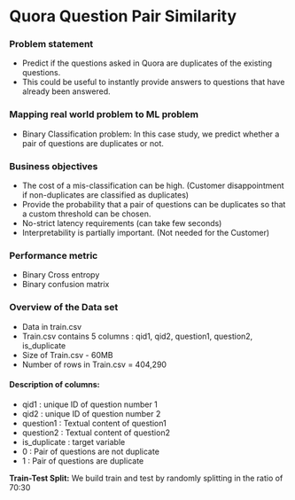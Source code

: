 # Quora Question Pair Similarity

### **Problem statement**
* Predict if the questions asked in Quora are duplicates of the existing questions. 
* This could be useful to instantly provide answers to questions that have already been answered.

### **Mapping real world problem to ML problem**
* Binary Classification problem: In this case study, we predict whether a pair of questions are duplicates or not.

### **Business objectives**
*   The cost of a mis-classification can be high.
    (Customer disappointment if non-duplicates are classified as duplicates)
*   Provide the probability that a pair of questions can be duplicates so that a custom threshold can be chosen.
*   No-strict latency requirements (can take few seconds)
*   Interpretability is partially important. (Not needed for the Customer)

### **Performance metric**
* Binary Cross entropy
* Binary confusion matrix

### **Overview of the Data set**
- Data in train.csv
- Train.csv contains 5 columns : qid1, qid2, question1, question2, is_duplicate
- Size of Train.csv - 60MB
- Number of rows in Train.csv = 404,290

#### Description of columns:

* qid1 : unique ID of question number 1
* qid2 : unique ID of question number 2
* question1 : Textual content of question1
* question2 : Textual content of question2
* is_duplicate : target variable 
* 0 : Pair of questions are not duplicate
* 1 : Pair of questions are duplicate

**Train-Test Split:** 
    We build train and test by randomly splitting in the ratio of 70:30
